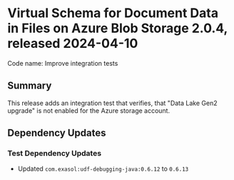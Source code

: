 # Virtual Schema for Document Data in Files on Azure Blob Storage 2.0.4, released 2024-04-10

Code name: Improve integration tests

## Summary

This release adds an integration test that verifies, that "Data Lake Gen2 upgrade" is not enabled for the Azure storage account.
## Dependency Updates

### Test Dependency Updates

* Updated `com.exasol:udf-debugging-java:0.6.12` to `0.6.13`
